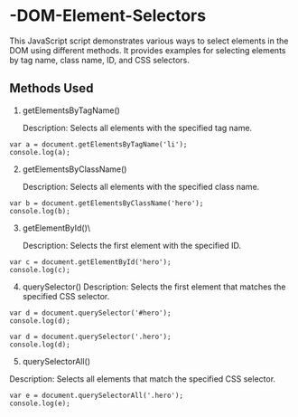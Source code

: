 # -DOM-Element-Selectors

This JavaScript script demonstrates various ways to select elements in the DOM using different methods. It provides examples for selecting elements by tag name, class name, ID, and CSS selectors.

## Methods Used

1. getElementsByTagName()

   Description: Selects all elements with the specified tag name.
```
var a = document.getElementsByTagName('li');
console.log(a);
```

2. getElementsByClassName()

   Description: Selects all elements with the specified class name.
```
var b = document.getElementsByClassName('hero'); 
console.log(b);

```

3. getElementById()\

   Description: Selects the first element with the specified ID.
```
var c = document.getElementById('hero');
console.log(c);
```

4. querySelector()
    Description: Selects the first element that matches the specified CSS selector.

```
var d = document.querySelector('#hero');
console.log(d);

var d = document.querySelector('.hero');
console.log(d);
```


5. querySelectorAll()

Description: Selects all elements that match the specified CSS selector.
```
var e = document.querySelectorAll('.hero'); 
console.log(e);
```
